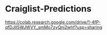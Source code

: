# Craiglist-Predictions
https://colab.research.google.com/drive/1-4fP-qfDJII5WJWVY_smMo7zyQni2whf?usp=sharing

